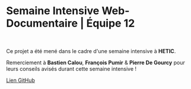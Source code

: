# Semaine Intensive Web-Documentaire | Équipe 12
&nbsp;

Ce projet a été mené dans le cadre d'une semaine intensive à **HETIC**.

Remerciement à **Bastien Calou**, **François Pumir** & **Pierre De Gourcy** pour leurs conseils avisés durant cette semaine intensive ! 

[Lien GitHub](https://github.com/RyanFennane/webdocumentaire_h-ros)
&nbsp;
